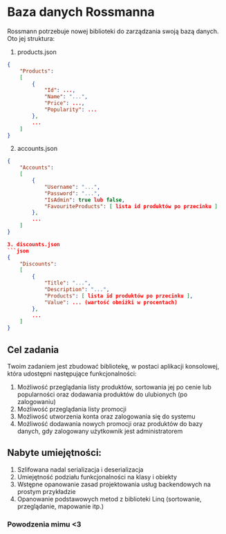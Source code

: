 # Baza danych Rossmanna
Rossmann potrzebuje nowej biblioteki do zarządzania swoją bazą danych. Oto jej struktura:

1. products.json
```json
{
    "Products": 
    [
        {
            "Id": ...,
            "Name": "...",
            "Price": ...,
            "Popularity": ...
        },
        ...
    ]
}
```

2. accounts.json
```json
{
    "Accounts":
    [
        {
            "Username": "...",
            "Password": "...",
            "IsAdmin": true lub false,
            "FavouriteProducts": [ lista id produktów po przecinku ]
        },
        ...
    ]
}

3. discounts.json
```json
{
    "Discounts": 
    [
        {
            "Title": "...",
            "Description": "...",
            "Products": [ lista id produktów po przecinku ],
            "Value": ... (wartość obniżki w procentach)
        },
        ...
    ]
}
```

## Cel zadania

Twoim zadaniem jest zbudować bibliotekę, w postaci aplikacji konsolowej, która udostępni następujące funkcjonalności:
1. Możliwość przeglądania listy produktów, sortowania jej po cenie lub popularności oraz dodawania produktów do ulubionych (po zalogowaniu)
2. Możliwość przeglądania listy promocji
3. Możliwość utworzenia konta oraz zalogowania się do systemu
4. Możliwość dodawania nowych promocji oraz produktów do bazy danych, gdy zalogowany użytkownik jest administratorem

## Nabyte umiejętności:
1. Szlifowana nadal serializacja i deserializacja
2. Umiejętność podziału funkcjonalności na klasy i obiekty
3. Wstępne opanowanie zasad projektowania usług backendowych na prostym przykładzie
4. Opanowanie podstawowych metod z biblioteki Linq (sortowanie, przeglądanie, mapowanie itp.)

### Powodzenia mimu <3